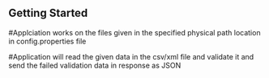 ## Getting Started

#Applciation works on the files given in the specified physical path location in config.properties file

#Application will read the given data in the csv/xml file and validate it and send the failed validation data in response as JSON


